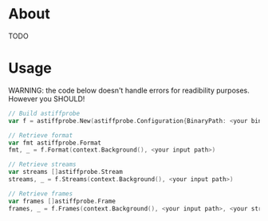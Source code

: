 # About

TODO

# Usage

WARNING: the code below doesn't handle errors for readibility purposes. However you SHOULD!

```go
// Build astiffprobe
var f = astiffprobe.New(astiffprobe.Configuration{BinaryPath: <your binary path>})

// Retrieve format
var fmt astiffprobe.Format
fmt, _ = f.Format(context.Background(), <your input path>)

// Retrieve streams
var streams []astiffprobe.Stream
streams, _ = f.Streams(context.Background(), <your input path>)

// Retrieve frames
var frames []astiffprobe.Frame
frames, _ = f.Frames(context.Background(), <your input path>, <your stream index>)
```